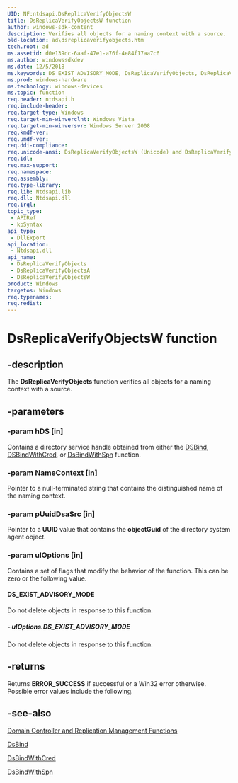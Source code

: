 ```yaml
---
UID: NF:ntdsapi.DsReplicaVerifyObjectsW
title: DsReplicaVerifyObjectsW function
author: windows-sdk-content
description: Verifies all objects for a naming context with a source.
old-location: ad\dsreplicaverifyobjects.htm
tech.root: ad
ms.assetid: d0e139dc-6aaf-47e1-a76f-4e84f17aa7c6
ms.author: windowssdkdev
ms.date: 12/5/2018
ms.keywords: DS_EXIST_ADVISORY_MODE, DsReplicaVerifyObjects, DsReplicaVerifyObjects function [Active Directory], DsReplicaVerifyObjectsA, DsReplicaVerifyObjectsW, ad.dsreplicaverifyobjects, ntdsapi/DsReplicaVerifyObjects, ntdsapi/DsReplicaVerifyObjectsA, ntdsapi/DsReplicaVerifyObjectsW
ms.prod: windows-hardware
ms.technology: windows-devices
ms.topic: function
req.header: ntdsapi.h
req.include-header: 
req.target-type: Windows
req.target-min-winverclnt: Windows Vista
req.target-min-winversvr: Windows Server 2008
req.kmdf-ver: 
req.umdf-ver: 
req.ddi-compliance: 
req.unicode-ansi: DsReplicaVerifyObjectsW (Unicode) and DsReplicaVerifyObjectsA (ANSI)
req.idl: 
req.max-support: 
req.namespace: 
req.assembly: 
req.type-library: 
req.lib: Ntdsapi.lib
req.dll: Ntdsapi.dll
req.irql: 
topic_type:
 - APIRef
 - kbSyntax
api_type:
 - DllExport
api_location:
 - Ntdsapi.dll
api_name:
 - DsReplicaVerifyObjects
 - DsReplicaVerifyObjectsA
 - DsReplicaVerifyObjectsW
product: Windows
targetos: Windows
req.typenames: 
req.redist: 
---
```


# DsReplicaVerifyObjectsW function


## -description


The <b>DsReplicaVerifyObjects</b> function verifies all objects for a naming context with a source.


## -parameters




### -param hDS [in]

Contains a directory service handle obtained from either the 
<a href="https://msdn.microsoft.com/c73cd16d-ccfd-4f61-b1c5-50130bef64d7">DSBind</a>, 
<a href="https://msdn.microsoft.com/708e3874-852c-4a57-bf4b-edaf98818fe5">DSBindWithCred</a>, or <a href="https://msdn.microsoft.com/9a149654-fd94-4b0c-b712-07fb827bef2f">DsBindWithSpn</a> function.


### -param NameContext [in]

Pointer to a null-terminated string that contains the distinguished name of the naming context.


### -param pUuidDsaSrc [in]

Pointer to a <b>UUID</b> value that contains the <b>objectGuid</b> of the directory system agent object.


### -param ulOptions [in]

Contains a set of flags that modify the behavior of the function. This can be zero or the following value.



#### DS_EXIST_ADVISORY_MODE

Do not delete objects in response to  this function.


##### - ulOptions.DS_EXIST_ADVISORY_MODE

Do not delete objects in response to  this function.


## -returns



Returns <b>ERROR_SUCCESS</b> if successful or a Win32 error otherwise. Possible error values include the following.




## -see-also




<a href="https://msdn.microsoft.com/a92783c2-ffb8-473e-8484-1c05ca5453ff">Domain Controller and Replication Management Functions</a>



<a href="https://msdn.microsoft.com/c73cd16d-ccfd-4f61-b1c5-50130bef64d7">DsBind</a>



<a href="https://msdn.microsoft.com/708e3874-852c-4a57-bf4b-edaf98818fe5">DsBindWithCred</a>



<a href="https://msdn.microsoft.com/9a149654-fd94-4b0c-b712-07fb827bef2f">DsBindWithSpn</a>
 

 

